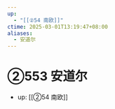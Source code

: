 ```yaml
---
up:
  - "[[②54 南欧]]"
ctime: 2025-03-01T13:19:47+08:00
aliases:
  - 安道尔
---
```


# ②553 安道尔

- up: [[②54 南欧]]
